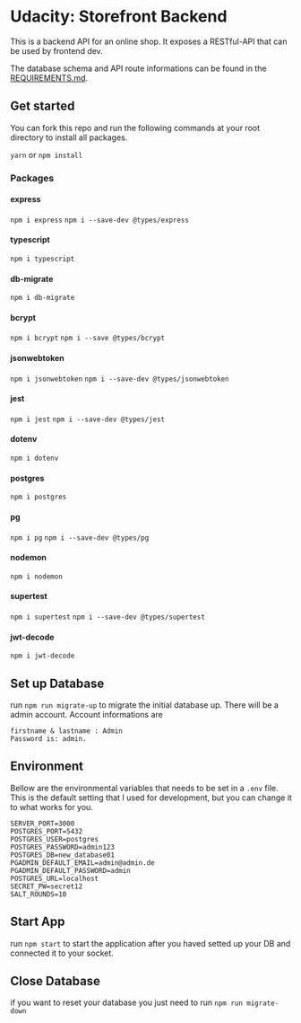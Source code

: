 # Udacity: Storefront Backend

This is a backend API for an online shop. It exposes a RESTful-API that can be used by frontend dev.

The database schema and API route informations can be found in the [REQUIREMENTS.md](REQUIREMENTS.md).

## Get started

You can fork this repo and run the following commands at your root directory to install all packages.

`yarn` or `npm install`

### Packages

#### express
`npm i express`
`npm i --save-dev @types/express`

#### typescript
`npm i typescript`

#### db-migrate
`npm i db-migrate`

#### bcrypt
`npm i bcrypt`
`npm i --save @types/bcrypt`

#### jsonwebtoken
`npm i jsonwebtoken`
`npm i --save-dev @types/jsonwebtoken`

#### jest
`npm i jest`
`npm i --save-dev @types/jest`

#### dotenv
`npm i dotenv`

#### postgres
`npm i postgres`

#### pg
`npm i pg`
`npm i --save-dev @types/pg`

#### nodemon
`npm i nodemon`

#### supertest
`npm i supertest`
`npm i --save-dev @types/supertest`

#### jwt-decode
`npm i jwt-decode`

## Set up Database
run `npm run migrate-up` to migrate the initial database up. There will be a admin account.
Account informations are 
```
firstname & lastname : Admin
Password is: admin.
```
## Environment
Bellow are the environmental variables that needs to be set in a `.env` file. This is the default setting that I used for development, but you can change it to what works for you.
```
SERVER_PORT=3000
POSTGRES_PORT=5432
POSTGRES_USER=postgres
POSTGRES_PASSWORD=admin123
POSTGRES_DB=new_database01
PGADMIN_DEFAULT_EMAIL=admin@admin.de
PGADMIN_DEFAULT_PASSWORD=admin
POSTGRES_URL=localhost
SECRET_PW=secret12
SALT_ROUNDS=10
```

## Start App
run `npm start` to start the application after you haved setted up your DB and connected it to your socket.

## Close Database
if you want to reset your database you just need to run `npm run migrate-down`